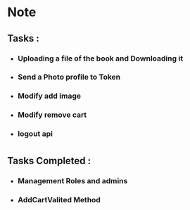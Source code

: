 # Note

## Tasks :
* ### Uploading a file of the book and Downloading it
* ### Send a Photo profile to Token
* ### Modify add image 
* ### Modify remove cart
* ### logout api
#
## Tasks Completed :
* ### Management Roles and admins
* ### AddCartValited Method
